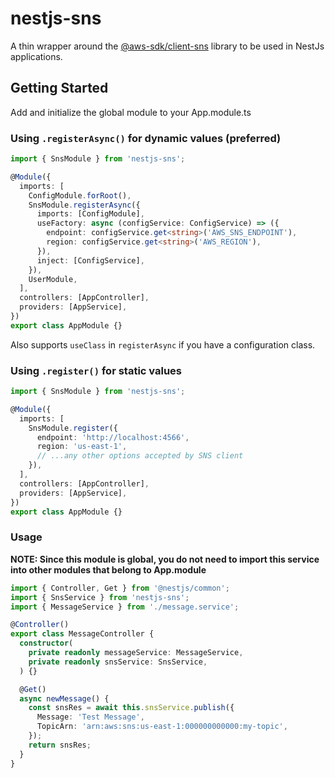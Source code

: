 # nestjs-sns
A thin wrapper around the [@aws-sdk/client-sns](https://www.npmjs.com/package/@aws-sdk/client-sns) library to be used in NestJs applications.


## Getting Started
Add and initialize the global module to your App.module.ts

### Using `.registerAsync()` for dynamic values (preferred)
```typescript
import { SnsModule } from 'nestjs-sns';

@Module({
  imports: [
    ConfigModule.forRoot(),
    SnsModule.registerAsync({
      imports: [ConfigModule],
      useFactory: async (configService: ConfigService) => ({
        endpoint: configService.get<string>('AWS_SNS_ENDPOINT'),
        region: configService.get<string>('AWS_REGION'),
      }),
      inject: [ConfigService],
    }),
    UserModule,
  ],
  controllers: [AppController],
  providers: [AppService],
})
export class AppModule {}
```
Also supports `useClass` in `registerAsync` if you have a configuration class.

### Using `.register()` for static values
```typescript
import { SnsModule } from 'nestjs-sns';

@Module({
  imports: [
    SnsModule.register({
      endpoint: 'http://localhost:4566',
      region: 'us-east-1',
      // ...any other options accepted by SNS client
    }),
  ],
  controllers: [AppController],
  providers: [AppService],
})
export class AppModule {}
```

### Usage
**NOTE: Since this module is global, you do not need to import this service into other modules that belong to App.module**

```typescript
import { Controller, Get } from '@nestjs/common';
import { SnsService } from 'nestjs-sns';
import { MessageService } from './message.service';

@Controller()
export class MessageController {
  constructor(
    private readonly messageService: MessageService,
    private readonly snsService: SnsService,
  ) {}

  @Get()
  async newMessage() {
    const snsRes = await this.snsService.publish({
      Message: 'Test Message',
      TopicArn: 'arn:aws:sns:us-east-1:000000000000:my-topic',
    });
    return snsRes;
  }
}
```
